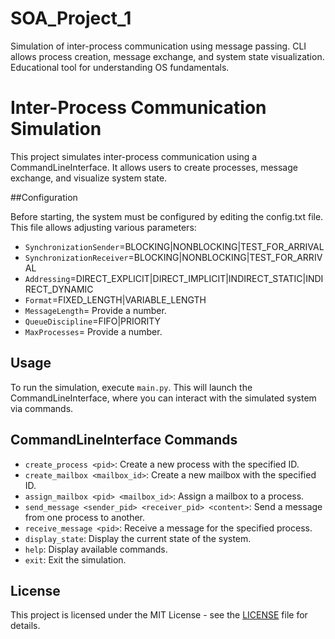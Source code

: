 # SOA_Project_1
Simulation of inter-process communication using message passing. CLI allows process creation, message exchange, and system state visualization. Educational tool for understanding OS fundamentals.

# Inter-Process Communication Simulation

This project simulates inter-process communication using a CommandLineInterface. It allows users to create processes, message exchange, and visualize system state.

##Configuration

Before starting, the system must be configured by editing the config.txt file. This file allows adjusting various parameters:

- `SynchronizationSender`=BLOCKING|NONBLOCKING|TEST_FOR_ARRIVAL
- `SynchronizationReceiver`=BLOCKING|NONBLOCKING|TEST_FOR_ARRIVAL
- `Addressing`=DIRECT_EXPLICIT|DIRECT_IMPLICIT|INDIRECT_STATIC|INDIRECT_DYNAMIC
- `Format`=FIXED_LENGTH|VARIABLE_LENGTH
- `MessageLength`= Provide a number.
- `QueueDiscipline`=FIFO|PRIORITY
- `MaxProcesses`= Provide a number.

## Usage

To run the simulation, execute `main.py`. This will launch the CommandLineInterface, where you can interact with the simulated system via commands.

## CommandLineInterface Commands

- `create_process <pid>`: Create a new process with the specified ID.
- `create_mailbox <mailbox_id>`: Create a new mailbox with the specified ID.
- `assign_mailbox <pid> <mailbox_id>`: Assign a mailbox to a process.
- `send_message <sender_pid> <receiver_pid> <content>`: Send a message from one process to another.
- `receive_message <pid>`: Receive a message for the specified process.
- `display_state`: Display the current state of the system.
- `help`: Display available commands.
- `exit`: Exit the simulation.

## License

This project is licensed under the MIT License - see the [LICENSE](LICENSE) file for details.
